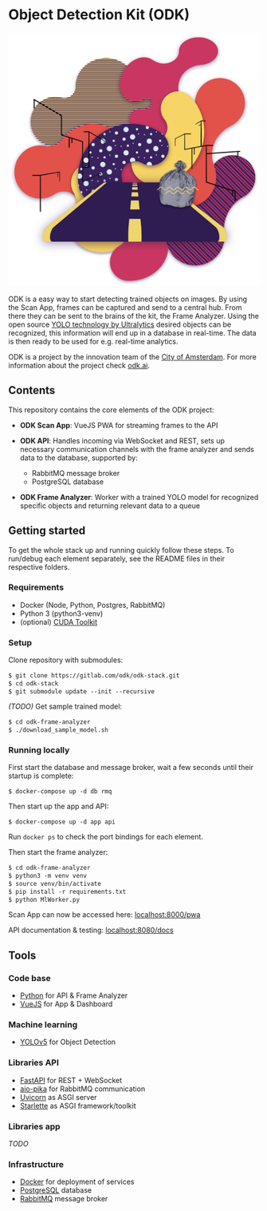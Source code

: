 # Object Detection Kit (ODK)

![ODK Scan App streaming](images/odk-artwork-1.png)

ODK is a easy way to start detecting trained objects on images. By using the Scan App, frames can be captured and send to a central hub. From there they can be sent to the brains of the kit, the Frame Analyzer. Using the open source [YOLO technology by Ultralytics](https://github.com/ultralytics/yolov5) desired objects can be recognized, this information will end up in a database in real-time. The data is then ready to be used for e.g. real-time analytics.

ODK is a project by the innovation team of the [City of Amsterdam](https://www.amsterdam.nl/wonen-leefomgeving/innovatie/). For more information about the project check [odk.ai](https://www.odk.ai).

## Contents

This repository contains the core elements of the ODK project: 

- **ODK Scan App**: VueJS PWA for streaming frames to the API

- **ODK API**: Handles incoming via WebSocket and REST, sets up necessary communication channels with the frame analyzer and sends data to the database, supported by:
	- RabbitMQ message broker
	- PostgreSQL database

- **ODK Frame Analyzer**: Worker with a trained YOLO model for recognized specific objects and returning relevant data to a queue

## Getting started

To get the whole stack up and running quickly follow these steps. To run/debug each element separately, see the README files in their respective folders.

### Requirements

- Docker (Node, Python, Postgres, RabbitMQ)
- Python 3 (python3-venv)
- (optional) [CUDA Toolkit](https://docs.nvidia.com/cuda/cuda-installation-guide-linux/)

### Setup

Clone repository with submodules:
```
$ git clone https://gitlab.com/odk/odk-stack.git
$ cd odk-stack
$ git submodule update --init --recursive
```

_(TODO)_ Get sample trained model:
```
$ cd odk-frame-analyzer
$ ./download_sample_model.sh
```

### Running locally

First start the database and message broker, wait a few seconds until their startup is complete:
```
$ docker-compose up -d db rmq
```

Then start up the app and API:
```
$ docker-compose up -d app api
```

Run `docker ps` to check the port bindings for each element.

Then start the frame analyzer:
```
$ cd odk-frame-analyzer
$ python3 -m venv venv
$ source venv/bin/activate
$ pip install -r requirements.txt
$ python MlWorker.py
```

Scan App can now be accessed here: [localhost:8000/pwa](http://localhost:8000/pwa)
 
API documentation & testing: [localhost:8080/docs](http://localhost:8080/docs)

## Tools

### Code base

- [Python](https://www.python.org/) for API & Frame Analyzer
- [VueJS](https://vuejs.org/) for App & Dashboard

### Machine learning

- [YOLOv5](https://github.com/ultralytics/yolov5/) for Object Detection

### Libraries API

- [FastAPI](https://fastapi.tiangolo.com/) for REST + WebSocket
- [aio-pika](https://aio-pika.readthedocs.io/en/latest/) for RabbitMQ communication
- [Uvicorn](https://www.uvicorn.org/) as ASGI server
- [Starlette](https://www.starlette.io/) as ASGI framework/toolkit

### Libraries app

_TODO_

### Infrastructure

- [Docker](https://www.docker.com/) for deployment of services
- [PostgreSQL](https://www.postgresql.org) database
- [RabbitMQ](https://www.rabbitmq.com/) message broker